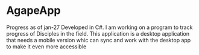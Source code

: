 # AgapeApp
Progress as of jan-27
Developed in C#. I am working on a program to track progress of Disciples in the field. 
This application is a desktop application that needs a mobile version whic can sync and work with the desktop app to make it even more accessible
